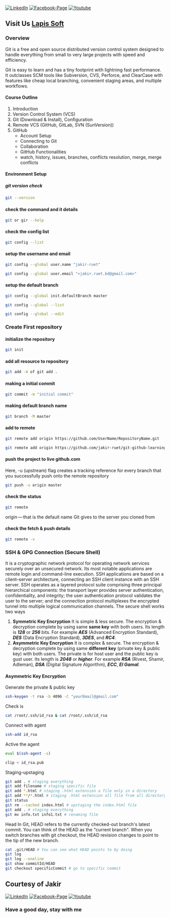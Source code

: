 [![LinkedIn][linkedin-shield-lapissoft]][linkedin-url-lapissoft]
[![Facebook-Page][facebook-shield-lapissoft]][facebook-url-lapissoft]
[![Youtube][youtube-shield-lapissoft]][youtube-url-lapissoft]

## Visit Us [Lapis Soft](http://www.lapissoft.com)

### Overview

Git is a free and open source distributed version control system designed to handle everything from small to very large projects with speed and efficiency.

Git is easy to learn and has a tiny footprint with lightning fast performance. It outclasses SCM tools like Subversion, CVS, Perforce, and ClearCase with features like cheap local branching, convenient staging areas, and multiple workflows.

#### Course Outline

1. Introduction
2. Version Control System (VCS)
3. Git (Download & Install), Configuration
4. Remote VCS (GitHub, GitLab, SVN (SunVersion))
5. GitHub
   - Account Setup
   - Connecting to Git
   - Collaboration
   - GitHub Functionalities
   - watch, history, issues, branches, conflicts resolution, merge, merge conflicts

#### Environment Setup

##### git version check

```bash
git --version
```

#### check the command and it details

```bash
git or gir --help
```

#### check the config list

```bash
git config --list
```

#### setup the username and email

```bash
git config --global user.name "jakir-ruet"
```

```bash
git config --global user.email "<jakir.ruet.bd@gmail.com>"
```

#### setup the default branch

```bash
git config --global init.defaultBranch master
```
```bash
git config --global --list
```
```bash
git config --global --edit
```

### Create First repository

#### initialize the repository

```bash
git init
```

#### add all resource to repository

```bash
git add -A of git add .
```

#### making a initial commit

```bash
git commit -m "initial commit"
```

#### making default branch name

```bash
git branch -M master
```

#### add to remote

```bash
git remote add origin https://github.com/UserName/RepositoryName.git
```

```bash
git remote add origin https://github.com/jakir-ruet/git-github-learning.git
```

#### push the project to live github.com

Here, -u (upstream) flag creates a tracking reference for every branch that you successfully push onto the remote repository

```bash
git push -u origin master
```

#### check the status

```bash
git remote
```

origin — that is the default name Git gives to the server you cloned from

#### check the fetch & push details

```bash
git remote -v
```

### SSH & GPG Connection (Secure Shell)

It is a cryptographic network protocol for operating network services securely over an unsecured network. Its most notable applications are remote login and command-line execution.
SSH applications are based on a client–server architecture, connecting an SSH client instance with an SSH server. SSH operates as a layered protocol suite comprising three principal hierarchical components: the transport layer provides server authentication, confidentiality, and integrity; the user authentication protocol validates the user to the server; and the connection protocol multiplexes the encrypted tunnel into multiple logical communication channels. The secure shell works two ways

1. **Symmetric Key Encryption**
It is simple & less secure. The encryption & decryption complete by using same **same key** with both users. Its length is ***128*** or ***256*** bits. For example ***AES*** (Advanced Encryption Standard), ***DES*** (Data Encryption Standard), ***3DES***, and ***RC4***.
2. **Asymmetric Key Encryption**
It is complex & secure. The encryption & decryption complete by using same **different key** (private key & public key) with both users. The private is for host user and the public key is gust user. Its length is ***2048*** or ***higher***. For example ***RSA*** (Rivest, Shamir, Adleman), ***DSA*** (Digital Signature Algorithm), ***ECC***, ***El Gamal***.

#### Asymmetric Key Encryption

Generate the private & public key

```bash
ssh-keygen -t rsa -b 4096 -C "yourEmail@gmail.com"
```

Check is 

```bash
cat /root/.ssh/id_rsa & cat /root/.ssh/id_rsa
```

Connect with agent

```bash
ssh-add id_rsa
```

Active the agent

```bash
eval $(ssh-agent -s)
```

```bash
clip < id_rsa.pub
```

Staging-upstaging
```bash
git add . # staging everything
git add filename # staging specific file
git add *.html # staging .html extension a file only in a directory
git add **/*.html # staging .html extension all file from all directory
git status
git rm --cached index.html # upstaging the index.html file
git add . # staging everything
git mv info.txt info1.txt # renaming file
```

Head
In Git, HEAD refers to the currently checked-out branch's latest commit.
You can think of the HEAD as the "current branch". When you switch branches with git checkout, the HEAD revision changes to point to the tip of the new branch.
```bash
cat .git/HEAD # You can see what HEAD points to by doing
git log
git log --oneline
git show commitId/HEAD
git checkout specificCommit # go to specific commit
```

## Courtesy of Jakir

[![LinkedIn][linkedin-shield-jakir]][linkedin-url-jakir]
[![Facebook-Page][facebook-shield-jakir]][facebook-url-jakir]
[![Youtube][youtube-shield-jakir]][youtube-url-jakir]

### Have a good day, stay with me
<!-- Personal profile -->

[linkedin-shield-jakir]: https://img.shields.io/badge/linkedin-%230077B5.svg?style=for-the-badge&logo=linkedin&logoColor=white
[linkedin-url-jakir]: https://www.linkedin.com/in/jakir-ruet/
[facebook-shield-jakir]: https://img.shields.io/badge/Facebook-%231877F2.svg?style=for-the-badge&logo=Facebook&logoColor=white
[facebook-url-jakir]: https://www.facebook.com/jakir-ruet/
[youtube-shield-jakir]: https://img.shields.io/badge/YouTube-%23FF0000.svg?style=for-the-badge&logo=YouTube&logoColor=white
[youtube-url-jakir]: https://www.youtube.com/@mjakaria-ruet/featured

<!-- Company profile -->

[linkedin-shield-lapissoft]: https://img.shields.io/badge/linkedin-%230077B5.svg?style=for-the-badge&logo=linkedin&logoColor=white
[linkedin-url-lapissoft]: https://www.linkedin.com/company/lapis-soft/
[facebook-shield-lapissoft]: https://img.shields.io/badge/Facebook-%231877F2.svg?style=for-the-badge&logo=Facebook&logoColor=white
[facebook-url-lapissoft]: https://www.facebook.com/GoLapisSoft/
[youtube-shield-lapissoft]: https://img.shields.io/badge/YouTube-%23FF0000.svg?style=for-the-badge&logo=YouTube&logoColor=white
[youtube-url-lapissoft]: https://www.youtube.com/@LapisSoft/featured
